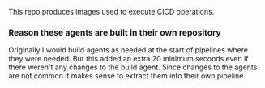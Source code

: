 This repo produces images used to execute CICD operations. 

### Reason these agents are built in their own repository
Originally I would build agents as needed at the start of pipelines where they were needed. But this added an extra 20 minimum seconds even if there weren't any changes to the build agent. Since changes to the agents are not common it makes sense to extract them into their own pipeline. 